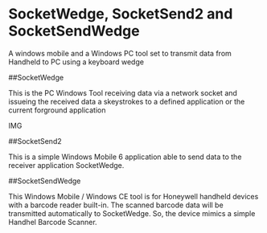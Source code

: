 # SocketWedge, SocketSend2 and SocketSendWedge

A windows mobile and a Windows PC tool set to transmit data from Handheld to PC using a keyboard wedge

##SocketWedge

This is the PC Windows Tool receiving data via a network socket and issueing the received data a skeystrokes to a defined application or the current forground application

IMG

##SocketSend2

This is a simple Windows Mobile 6 application able to send data to the receiver application SocketWedge.

##SocketSendWedge

This Windows Mobile / Windows CE tool is for Honeywell handheld devices with a barcode reader built-in. The scanned barcode data will be transmitted automatically to SocketWedge. So, the device mimics a simple Handhel Barcode Scanner.

